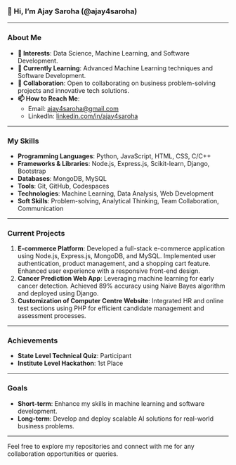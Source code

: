 ### 👋 Hi, I’m Ajay Saroha (@ajay4saroha)

---

### About Me

- **👀 Interests**: Data Science, Machine Learning, and Software Development.
- **🌱 Currently Learning**: Advanced Machine Learning techniques and Software Development.
- **💞️ Collaboration**: Open to collaborating on business problem-solving projects and innovative tech solutions.
- **📫 How to Reach Me**: 
  - Email: [ajay4saroha@gmail.com](mailto:ajay4saroha@gmail.com)
  - LinkedIn: [linkedin.com/in/ajay4saroha](https://www.linkedin.com/in/ajay4saroha)

---

### My Skills

- **Programming Languages**: Python, JavaScript, HTML, CSS, C/C++
- **Frameworks & Libraries**: Node.js, Express.js, Scikit-learn, Django, Bootstrap
- **Databases**: MongoDB, MySQL
- **Tools**: Git, GitHub, Codespaces
- **Technologies**: Machine Learning, Data Analysis, Web Development
- **Soft Skills**: Problem-solving, Analytical Thinking, Team Collaboration, Communication

---

### Current Projects

1.  **E-commerce Platform**: Developed a full-stack e-commerce application using Node.js, Express.js, MongoDB, and MySQL. Implemented user authentication, product management, and a shopping cart feature. Enhanced user experience with a responsive front-end design.
2. **Cancer Prediction Web App**: Leveraging machine learning for early cancer detection. Achieved 89% accuracy using Naive Bayes algorithm and deployed using Django.
3. **Customization of Computer Centre Website**: Integrated HR and online test sections using PHP for efficient candidate management and assessment processes.

---

### Achievements

- **State Level Technical Quiz**: Participant
- **Institute Level Hackathon**: 1st Place

---

### Goals

- **Short-term**: Enhance my skills in machine learning and software development.
- **Long-term**: Develop and deploy scalable AI solutions for real-world business problems.

---

Feel free to explore my repositories and connect with me for any collaboration opportunities or queries.
